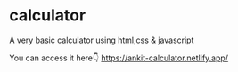 # calculator
A very basic calculator using html,css &amp; javascript

You can access it here👇
https://ankit-calculator.netlify.app/
